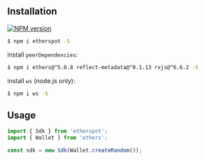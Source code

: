 ## Installation

[![NPM version][npm-image]][npm-url]

```bash
$ npm i etherspot -S
```

install `peerDependencies`:

```bash
$ npm i ethers@^5.0.8 reflect-metadata@^0.1.13 rxjs@^6.6.2 -S
```

install `ws` (node.js only):

```bash
$ npm i ws -S
```

## Usage

```typescript
import { Sdk } from 'etherspot';
import { Wallet } from 'ethers';

const sdk = new Sdk(Wallet.createRandom());

```

[npm-image]: https://badge.fury.io/js/etherspot.svg
[npm-url]: https://npmjs.org/package/etherspot

